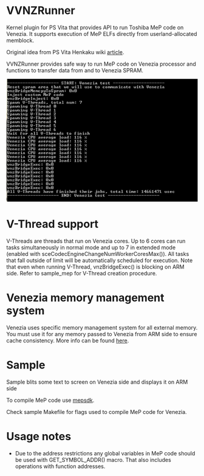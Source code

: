 # VVNZRunner

Kernel plugin for PS Vita that provides API to run Toshiba MeP code on Venezia.
It supports execution of MeP ELFs directly from userland-allocated memblock.

Original idea from PS Vita Henkaku wiki [article](https://wiki.henkaku.xyz/vita/Venezia).

VVNZRunner provides safe way to run MeP code on Venezia processor and functions to transfer data from and to Venezia SPRAM.

![alt text](https://github.com/GrapheneCt/VVNZRunner/blob/main/scr.PNG?raw=true)

# V-Thread support

V-Threads are threads that run on Venezia cores. Up to 6 cores can run tasks simultaneously in normal mode and up to 7 in extended mode (enabled with sceCodecEngineChangeNumWorkerCoresMax()). All tasks that fall outside of limit will be automatically scheduled for execution. Note that even when running V-Thread, vnzBridgeExec() is blocking on ARM side. Refer to sample_mep for V-Thread creation procedure.

# Venezia memory management system

Venezia uses specific memory management system for all external memory. You must use it for any memory passed to Venezia from ARM side to ensure cache consistency. More info can be found [here](https://github.com/GrapheneCt/VVNZRunner/blob/main/sample_mep/include/vnz/memory.h).

# Sample

Sample blits some text to screen on Venezia side and displays it on ARM side

To compile MeP code use [mepsdk](https://github.com/TeamMolecule/mepsdk).

Check sample Makefile for flags used to compile MeP code for Venezia.

# Usage notes

- Due to the address restrictions any global variables in MeP code should be used with GET_SYMBOL_ADDR() macro. That also includes operations with function addresses.


